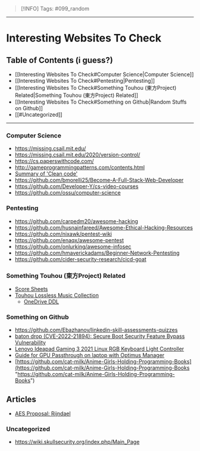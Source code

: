 > [!INFO]
> Tags: #099_random

----
# Interesting Websites To Check
## Table of Contents (i guess?)
- [[Interesting Websites To Check#Computer Science|Computer Science]]
- [[Interesting Websites To Check#Pentesting|Pentesting]]
- [[Interesting Websites To Check#Something Touhou (東方Project) Related|Something Touhou (東方Project) Related]]
- [[Interesting Websites To Check#Something on Github|Random Stuffs on Github]]
- [[#Uncategorized]]

---

### Computer Science
- https://missing.csail.mit.edu/
- https://missing.csail.mit.edu/2020/version-control/
- https://cs.paperswithcode.com/
- http://gameprogrammingpatterns.com/contents.html
- [Summary of 'Clean code'](https://gist.github.com/wojteklu/73c6914cc446146b8b533c0988cf8d29)
- https://github.com/bmorelli25/Become-A-Full-Stack-Web-Developer
- https://github.com/Developer-Y/cs-video-courses
- https://github.com/ossu/computer-science

### Pentesting
- https://github.com/carpedm20/awesome-hacking
- https://github.com/husnainfareed/Awesome-Ethical-Hacking-Resources
- https://github.com/nixawk/pentest-wiki
- https://github.com/enaqx/awesome-pentest
- https://github.com/onlurking/awesome-infosec
- https://github.com/hmaverickadams/Beginner-Network-Pentesting
- https://github.com/cider-security-research/cicd-goat

### Something Touhou (東方Project) Related
- [Score Sheets](http://illusionaryscore.web.fc2.com/score.html)
-  [Touhou Lossless Music Collection](http://illusionaryscore.web.fc2.com/score.html)
	- [OneDrive DDL](https://e5freedev001-my.sharepoint.com/:f:/g/personal/thdisc_shared_thdisc_ml/Erj2O4s_cWxPvggi1etis8UB6LLWSuU_jnNuo1RiiiEsww?e=XggaYZ)

### Something on Github
- https://github.com/Ebazhanov/linkedin-skill-assessments-quizzes
- [baton drop (CVE-2022-21894): Secure Boot Security Feature Bypass Vulnerability](https://github.com/Wack0/CVE-2022-21894)
- [Lenovo Ideapad Gaming 3 2021 Linux RGB Keyboard Light Controller](https://github.com/InstinctEx/lenovo-ideapad-legion-keyboard-led)
- [Guide for GPU Passthrough on laptop with Optimus Manager](https://github.com/mysteryx93/GPU-Passthrough-with-Optimus-Manager-Guide)
- [https://github.com/cat-milk/Anime-Girls-Holding-Programming-Books](https://github.com/cat-milk/Anime-Girls-Holding-Programming-Books "https://github.com/cat-milk/Anime-Girls-Holding-Programming-Books")

## Articles
- [AES Proposal: Rijndael](https://csrc.nist.gov/csrc/media/projects/cryptographic-standards-and-guidelines/documents/aes-development/rijndael-ammended.pdf)

### Uncategorized
- https://wiki.skullsecurity.org/index.php/Main_Page